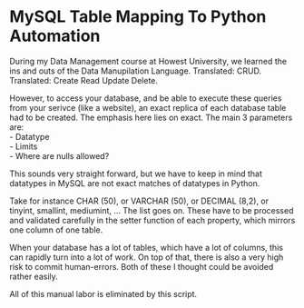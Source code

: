 # MySQL Table Mapping To Python Automation

During my Data Management course at Howest University, we learned the ins and outs of the Data Manupilation Language. Translated: CRUD. Translated: Create Read Update Delete.

However, to access your database, and be able to execute these queries from your serivce (like a website), an exact replica of each database table had to be created. The emphasis here lies on exact. The main 3 parameters are:  
    - Datatype  
    - Limits  
    - Where are nulls allowed?  

This sounds very straight forward, but we have to keep in mind that datatypes in MySQL are not exact matches of datatypes in Python.

Take for instance CHAR (50), or VARCHAR (50), or DECIMAL (8,2), or tinyint, smallint, mediumint, … The list goes on. These have to be processed and validated carefully in the setter function of each property, which mirrors one column of one table.    

When your database has a lot of tables, which have a lot of columns, this can rapidly turn into a lot of work. On top of that, there is also a very high risk to commit human-errors. Both of these I thought could be avoided rather easily.  

All of this manual labor is eliminated by this script.
